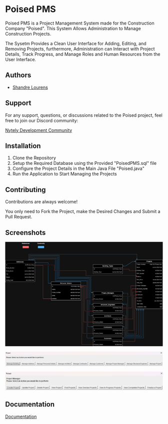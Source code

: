 # Poised PMS

Poised PMS is a Project Management System made for the Construction Company "Poised". This System Allows Administration to Manage Construction Projects.

The Sysetm Provides a Clean User Interface for Adding, Editing, and Removing Projects, furthermore, Administration can Interact with Project Details, Track Progress, and Manage Roles and Human Resources from the User Interface.

## Authors

- [Shandre Lourens](https://www.github.com/JackNytely)

## Support

For any support, questions, or discussions related to the Poised project, feel free to join our Discord community:

[Nytely Development Community](https://discord.gg/RDvkenQsPj)

## Installation

1. Clone the Repository
2. Setup the Required Database using the Provided "PoisedPMS.sql" file
3. Configure the Project Details in the Main Java File "Poised.java"
4. Run the Application to Start Managing the Projects

## Contributing

Contributions are always welcome!

You only need to Fork the Project, make the Desired Changes and Submit a Pull Request.

## Screenshots

![Database Structure](./Screenshots/PoisePMS_Diagram_Color_Coded.png)

![Main Menu](./Screenshots/Main_Menu.png)

![Project Manager Menu](./Screenshots/Mainage_Project.png)

## Documentation

[Documentation](./Documentation)
